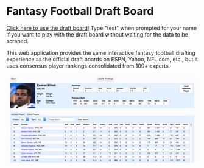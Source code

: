 # Fantasy Football Draft Board

[Click here to use the draft board!](http://54.162.53.255/) Type "test" when prompted for your name if you want to play with the draft board without waiting for the data to be scraped.
<br>

This web application provides the same interactive fantasy football drafting experience as the official draft boards on ESPN, Yahoo, NFL.com, etc., but it uses consensus player rankings consolidated from 100+ experts.

![App Screenshot](app/static/img/app_pic.png)
